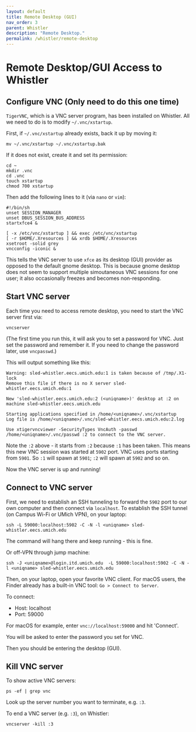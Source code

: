 ```yaml
---
layout: default
title: Remote Desktop (GUI)
nav_order: 3
parent: Whistler
description: "Remote Desktop."
permalink: /whistler/remote-desktop
---
```

# Remote Desktop/GUI Access to Whistler

## Configure VNC (Only need to do this one time)
`TigerVNC`, which is a VNC server program, has been installed on Whistler. All we need to do is to modify `~/.vnc/xstartup`.

First, if `~/.vnc/xstartup` already exists, back it up by moving it:
```
mv ~/.vnc/xstartup ~/.vnc/xstartup.bak
```

If it does not exist, create it and set its permission:

```
cd ~
mkdir .vnc
cd .vnc
touch xstartup
chmod 700 xstartup
```
Then add the following lines to it (via `nano` or `vim`):
```
#!/bin/sh
unset SESSION_MANAGER
unset DBUS_SESSION_BUS_ADDRESS
startxfce4 &

[ -x /etc/vnc/xstartup ] && exec /etc/vnc/xstartup
[ -r $HOME/.Xresources ] && xrdb $HOME/.Xresources
xsetroot -solid grey
vncconfig -iconic &
```

This tells the VNC server to use `xfce` as its desktop (GUI) provider as opposed to the default gnome desktop. This is because gnome desktop does not seem to support multiple simoutaneous VNC sessions for one user; it also occasionally freezes and becomes non-responding.

## Start VNC server

Each time you need to access remote desktop, you need to start the VNC server first via:

```
vncserver
```

(The first time you run this, it will ask you to set a password for VNC. Just set the password and remember it. If you need to change the password later, use `vncpasswd`.)

This will output something like this:
```
Warning: sled-whistler.eecs.umich.edu:1 is taken because of /tmp/.X1-lock
Remove this file if there is no X server sled-whistler.eecs.umich.edu:1

New 'sled-whistler.eecs.umich.edu:2 (<uniqname>)' desktop at :2 on machine sled-whistler.eecs.umich.edu

Starting applications specified in /home/<uniqname>/.vnc/xstartup
Log file is /home/<uniqname>/.vnc/sled-whistler.eecs.umich.edu:2.log

Use xtigervncviewer -SecurityTypes VncAuth -passwd /home/<uniqname>/.vnc/passwd :2 to connect to the VNC server.
```

Note the `:2` above - it starts from `:2` because `:1` has been taken. This means this new VNC session was started at `5902` port. VNC uses ports starting from `5901`. So `:1` will spawn at `5901`; `:2` will spawn at `5902` and so on.

Now the VNC server is up and running!

## Connect to VNC server
First, we need to establish an SSH tunneling to forward the `5902` port to our own computer and then connect via `localhost`. To establish the SSH tunnel (on Campus Wi-Fi or UMich VPN), on your laptop:
```
ssh -L 59000:localhost:5902 -C -N -l <uniqname> sled-whistler.eecs.umich.edu
```
The command will hang there and keep running - this is fine.

Or off-VPN through jump machine:
```
ssh -J <uniqname>@login.itd.umich.edu  -L 59000:localhost:5902 -C -N -l <uniqname> sled-whistler.eecs.umich.edu
```

Then, on your laptop, open your favorite VNC client. For macOS users, the Finder already has a built-in VNC tool: `Go > Connect to Server`.

To connect:
- Host: localhost
- Port: 59000

For macOS for example, enter `vnc://localhost:59000` and hit 'Connect'.

You will be asked to enter the password you set for VNC.

Then you should be entering the desktop (GUI).


## Kill VNC server

To show active VNC servers:
```
ps -ef | grep vnc
```
Look up the server number you want to terminate, e.g. `:3`.

To end a VNC server (e.g. `:3`), on Whistler:
```
vncserver -kill :3
```
